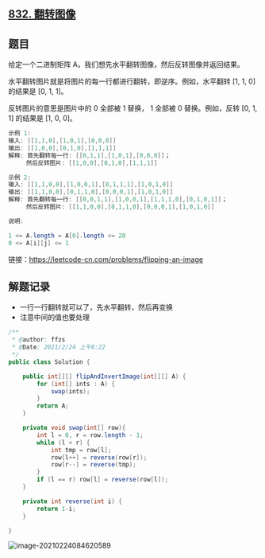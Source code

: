 ## [832. 翻转图像](https://leetcode-cn.com/problems/flipping-an-image/)

## 题目

给定一个二进制矩阵 A，我们想先水平翻转图像，然后反转图像并返回结果。

水平翻转图片就是将图片的每一行都进行翻转，即逆序。例如，水平翻转 [1, 1, 0] 的结果是 [0, 1, 1]。

反转图片的意思是图片中的 0 全部被 1 替换， 1 全部被 0 替换。例如，反转 [0, 1, 1] 的结果是 [1, 0, 0]。

```java
示例 1:
输入: [[1,1,0],[1,0,1],[0,0,0]]
输出: [[1,0,0],[0,1,0],[1,1,1]]
解释: 首先翻转每一行: [[0,1,1],[1,0,1],[0,0,0]]；
     然后反转图片: [[1,0,0],[0,1,0],[1,1,1]]

示例 2:
输入: [[1,1,0,0],[1,0,0,1],[0,1,1,1],[1,0,1,0]]
输出: [[1,1,0,0],[0,1,1,0],[0,0,0,1],[1,0,1,0]]
解释: 首先翻转每一行: [[0,0,1,1],[1,0,0,1],[1,1,1,0],[0,1,0,1]]；
     然后反转图片: [[1,1,0,0],[0,1,1,0],[0,0,0,1],[1,0,1,0]]
```

```java
说明:

1 <= A.length = A[0].length <= 20
0 <= A[i][j] <= 1
```


链接：https://leetcode-cn.com/problems/flipping-an-image

## 解题记录

+ 一行一行翻转就可以了，先水平翻转，然后再变换
+ 注意中间的值也要处理

```java
/**
 * @author: ffzs
 * @Date: 2021/2/24 上午8:22
 */
public class Solution {

    public int[][] flipAndInvertImage(int[][] A) {
        for (int[] ints : A) {
            swap(ints);
        }
        return A;
    }

    private void swap(int[] row){
        int l = 0, r = row.length - 1;
        while (l < r) {
            int tmp = row[l];
            row[l++] = reverse(row[r]);
            row[r--] = reverse(tmp);
        }
        if (l == r) row[l] = reverse(row[l]);
    }

    private int reverse(int i) {
        return 1-i;
    }

}
```

![image-20210224084620589](https://gitee.com/ffzs/picture_go/raw/master/img/image-20210224084620589.png)